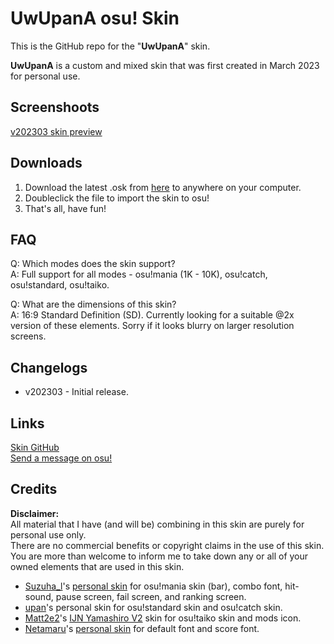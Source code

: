 # UwUpanA osu! Skin

This is the GitHub repo for the "**UwUpanA**" skin.

**UwUpanA** is a custom and mixed skin that was first created in March 2023 for personal use.

## Screenshoots

[v202303 skin preview](https://imgur.com/a/KdORC0u)

## Downloads

1. Download the latest .osk from [here](https://github.com/KotoriPana/UwUpanA/releases/latest) to anywhere on your computer.
2. Doubleclick the file to import the skin to osu!
3. That's all, have fun!

## FAQ

Q: Which modes does the skin support?</br>
A: Full support for all modes - osu!mania (1K - 10K), osu!catch, osu!standard, osu!taiko.

Q: What are the dimensions of this skin?</br>
A: 16:9 Standard Definition (SD). Currently looking for a suitable @2x version of these elements. Sorry if it looks blurry on larger resolution screens.

## Changelogs

- v202303 - Initial release.

## Links

[Skin GitHub](https://github.com/KotoriPana/UwUpanA)</br>
[Send a message on osu!](https://osu.ppy.sh/users/6866937)

## Credits

**Disclaimer:**</br>
All material that I have (and will be) combining in this skin are purely for personal use only.</br>
There are no commercial benefits or copyright claims in the use of this skin.</br>
You are more than welcome to inform me to take down any or all of your owned elements that are used in this skin.

- [Suzuha_l](https://osu.ppy.sh/users/6132697)'s [personal skin](https://www.youtube.com/@Suzuha0927/featured) for osu!mania skin (bar), combo font, hit-sound, pause screen, fail screen, and ranking screen.
- [upan](https://osu.ppy.sh/users/5214397)'s personal skin for osu!standard skin and osu!catch skin.
- [Matt2e2](https://osu.ppy.sh/users/12144912)'s [IJN Yamashiro V2](https://osu.ppy.sh/community/forums/posts/7312239) skin for osu!taiko skin and mods icon.
- [Netamaru](https://osu.ppy.sh/users/1830361)'s [personal skin](https://www.youtube.com/@Netamaru/featured) for default font and score font.
